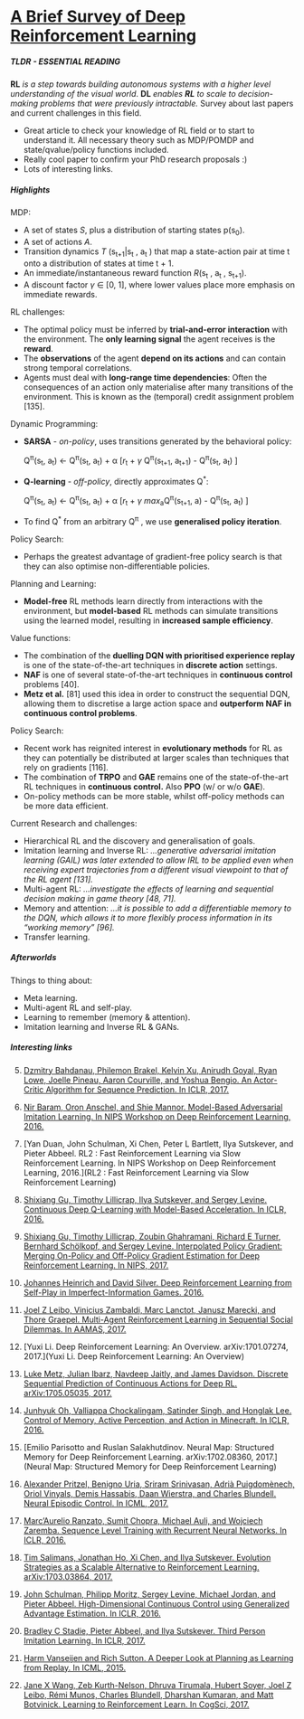 # [A Brief Survey of Deep Reinforcement Learning](https://arxiv.org/abs/1708.05866)

##### TLDR - ESSENTIAL READING

**RL** *is a step towards building autonomous systems with a higher level understanding of the visual world*. **DL** *enables **RL** to scale to decision-making problems that were previously intractable.* Survey about last papers and current challenges in this field.

- Great article to check your knowledge of RL field or to start to understand it. All necessary theory such as MDP/POMDP and state/qvalue/policy functions included. 
- Really cool paper to confirm your PhD research proposals :)
- Lots of interesting links.

##### Highlights

MDP:

- A set of states *S*, plus a distribution of starting states p(s<sub>0</sub>).
- A set of actions *A*.
- Transition dynamics *T* (s<sub>t+1</sub>|s<sub>t</sub> , a<sub>t</sub> ) that map a state-action pair at time t onto a distribution of states at time t + 1.
- An immediate/instantaneous reward function *R*(s<sub>t</sub> , a<sub>t</sub> , s<sub>t+1</sub>).
- A discount factor *γ* ∈ [0, 1], where lower values place more emphasis on immediate rewards. 

RL challenges:

- The optimal policy must be inferred by **trial-and-error interaction** with the environment. The **only learning signal** the agent receives is the **reward**.
- The **observations** of the agent **depend on its actions** and can contain strong temporal correlations.
- Agents must deal with **long-range time dependencies**: Often the consequences of an action only materialise after many transitions of the environment. This is known as the (temporal) credit assignment problem [135].

Dynamic Programming:

- **SARSA** - *on-policy*, uses transitions generated by the behavioral policy: 

  Q<sup>π</sup>(s<sub>t</sub>, a<sub>t</sub>)  ← Q<sup>π</sup>(s<sub>t</sub>, a<sub>t</sub>)  + α [*r*<sub>t</sub> + *γ* Q<sup>π</sup>(s<sub>t+1</sub>, a<sub>t+1</sub>)  - Q<sup>π</sup>(s<sub>t</sub>, a<sub>t</sub>) ]
- **Q-learning** - *off-policy*, directly approximates Q<sup>*</sup>:

  Q<sup>π</sup>(s<sub>t</sub>, a<sub>t</sub>)  ← Q<sup>π</sup>(s<sub>t</sub>, a<sub>t</sub>)  + α [*r*<sub>t</sub> + *γ* *max*<sub>a</sub>Q<sup>π</sup>(s<sub>t+1</sub>, a)  - Q<sup>π</sup>(s<sub>t</sub>, a<sub>t</sub>) ]
- To find Q<sup>*</sup> from an arbitrary Q<sup>π</sup> , we use **generalised policy iteration**.

Policy Search:

- Perhaps the greatest advantage of gradient-free policy search is that they can also optimise non-differentiable policies.

Planning and Learning:

- **Model-free** RL methods learn directly from interactions with the environment, but **model-based** RL methods can simulate transitions using the learned model,
  resulting in **increased sample efficiency**. 

Value functions:

- The combination of the **duelling DQN with prioritised experience replay** is one of the state-of-the-art techniques in **discrete action** settings.
- **NAF** is one of several state-of-the-art techniques in **continuous control** problems [40].
- **Metz et al.** [81] used this idea in order to construct the sequential DQN,
  allowing them to discretise a large action space and **outperform NAF in continuous control problems**.

Policy Search:

- Recent work has reignited interest in **evolutionary methods** for RL as they can potentially be distributed at larger scales than techniques that rely on gradients [116].
- The combination of **TRPO** and **GAE** remains one of the state-of-the-art RL techniques in **continuous control.** Also **PPO** (w/ or w/o **GAE**).
- On-policy methods can be more stable, whilst off-policy methods can be more data efficient.

Current Research and challenges:

- Hierarchical RL and the discovery and generalisation of goals.
- Imitation learning and Inverse RL: *...generative adversarial imitation learning (GAIL) was later extended to allow IRL to be applied even when receiving expert trajectories from a different visual viewpoint to that of the RL agent [131].*
- Multi-agent RL: *...investigate the effects of learning and sequential decision making in game theory [48, 71].*
- Memory and attention: *...it is possible to add a differentiable memory to the DQN, which allows it to more flexibly process information in its “working memory” [96].*
- Transfer learning.

##### Afterworlds

Things to thing about:

- Meta learning.
- Multi-agent RL and self-play.
- Learning to remember (memory & attention).
- Imitation learning and Inverse RL & GANs.

##### Interesting links

5. [Dzmitry Bahdanau, Philemon Brakel, Kelvin Xu, Anirudh Goyal, Ryan Lowe, Joelle Pineau, Aaron Courville, and Yoshua Bengio. An Actor-Critic Algorithm for Sequence Prediction. In ICLR, 2017.](https://arxiv.org/abs/1607.07086)




7. [Nir Baram, Oron Anschel, and Shie Mannor. Model-Based Adversarial Imitation Learning. In NIPS Workshop on Deep Reinforcement Learning, 2016.](https://arxiv.org/abs/1612.02179)




29.  [Yan Duan, John Schulman, Xi Chen, Peter L Bartlett, Ilya Sutskever, and Pieter Abbeel. RL2 : Fast Reinforcement Learning via Slow Reinforcement Learning. In NIPS Workshop on Deep Reinforcement Learning, 2016.](RL2 : Fast Reinforcement Learning via Slow Reinforcement Learning)




40. [Shixiang Gu, Timothy Lillicrap, Ilya Sutskever, and Sergey Levine. Continuous Deep Q-Learning with Model-Based Acceleration. In ICLR, 2016.](https://arxiv.org/abs/1603.00748)





40. [Shixiang Gu, Timothy Lillicrap, Zoubin Ghahramani, Richard E Turner, Bernhard Schölkopf, and Sergey Levine. Interpolated Policy Gradient: Merging On-Policy and Off-Policy Gradient Estimation for Deep Reinforcement Learning. In NIPS, 2017.](https://arxiv.org/abs/1706.00387)





48. [Johannes Heinrich and David Silver. Deep Reinforcement Learning from Self-Play in Imperfect-Information Games. 2016.](https://arxiv.org/abs/1603.01121)





71. [Joel Z Leibo, Vinicius Zambaldi, Marc Lanctot, Janusz Marecki, and Thore Graepel. Multi-Agent Reinforcement Learning in Sequential Social Dilemmas. In AAMAS, 2017.](https://arxiv.org/abs/1702.03037)




78. [Yuxi Li. Deep Reinforcement Learning: An Overview. arXiv:1701.07274, 2017.](Yuxi Li. Deep Reinforcement Learning: An Overview)





81. [Luke Metz, Julian Ibarz, Navdeep Jaitly, and James Davidson. Discrete Sequential Prediction of Continuous Actions for Deep RL. arXiv:1705.05035, 2017.](https://arxiv.org/abs/1705.05035)





96. [Junhyuk Oh, Valliappa Chockalingam, Satinder Singh, and Honglak Lee. Control of Memory, Active Perception, and Action in Minecraft. In ICLR, 2016.](https://arxiv.org/abs/1605.09128)




98. [Emilio Parisotto and Ruslan Salakhutdinov. Neural Map: Structured Memory for Deep Reinforcement Learning. arXiv:1702.08360, 2017.](Neural Map: Structured Memory for Deep Reinforcement Learning)




105. [Alexander Pritzel, Benigno Uria, Sriram Srinivasan, Adrià Puigdomènech, Oriol Vinyals, Demis Hassabis, Daan Wierstra, and Charles Blundell. Neural Episodic Control. In ICML, 2017.](https://arxiv.org/abs/1703.01988)




105. [Marc’Aurelio Ranzato, Sumit Chopra, Michael Auli, and Wojciech Zaremba. Sequence Level Training with Recurrent Neural Networks. In ICLR, 2016.](https://arxiv.org/abs/1511.06732)




116. [Tim Salimans, Jonathan Ho, Xi Chen, and Ilya Sutskever. Evolution Strategies as a Scalable Alternative to Reinforcement Learning. arXiv:1703.03864, 2017.](https://arxiv.org/abs/1703.03864)




123.  [John Schulman, Philipp Moritz, Sergey Levine, Michael Jordan, and Pieter Abbeel. High-Dimensional Continuous Control using Generalized Advantage Estimation. In ICLR, 2016.](https://arxiv.org/abs/1506.02438)




131. [Bradley C Stadie, Pieter Abbeel, and Ilya Sutskever. Third Person Imitation Learning. In ICLR, 2017.](https://arxiv.org/abs/1703.01703)




150. [Harm Vanseijen and Rich Sutton. A Deeper Look at Planning as Learning from Replay. In ICML, 2015.](http://proceedings.mlr.press/v37/vanseijen15.pdf)




156. [Jane X Wang, Zeb Kurth-Nelson, Dhruva Tirumala, Hubert Soyer, Joel Z Leibo, Rémi Munos, Charles Blundell, Dharshan Kumaran, and Matt Botvinick. Learning to Reinforcement Learn. In CogSci, 2017.](https://arxiv.org/abs/1611.05763)